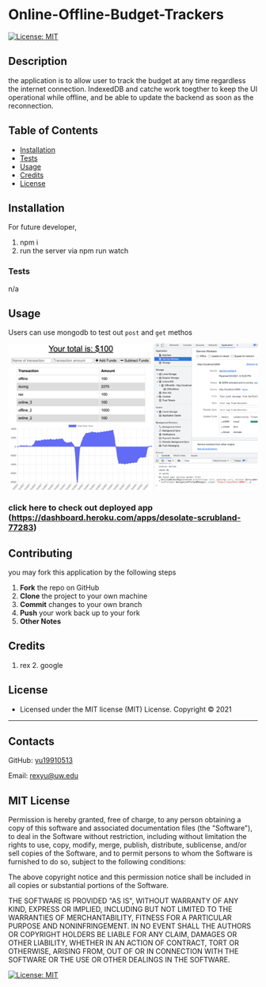# Online-Offline-Budget-Trackers
[![License: MIT](https://img.shields.io/badge/License-MIT-yellow.svg)](https://opensource.org/licenses/MIT)
## Description
the application is to allow user to track the budget at any time regardless the internet connection. IndexedDB and catche work toegther to keep the UI operational while offline, and be able to update the backend as soon as the reconnection.
## Table of Contents
- [Installation](#installation)
- [Tests](#tests)
- [Usage](#usage)
- [Credits](#credits)
- [License](#license)
## Installation
For future developer,
1. npm i
2. run the server via npm run watch

### Tests
n/a

## Usage
Users can use mongodb to test out `post` and `get` methos

![demo](public/icons/budge_tracker.png)
### click here to check out deployed app (https://dashboard.heroku.com/apps/desolate-scrubland-77283)

## Contributing
you may fork this application by the following steps
 1. **Fork** the repo on GitHub
 2. **Clone** the project to your own machine
 3. **Commit** changes to your own branch
 4. **Push** your work back up to your fork
 5. **Other Notes**

## Credits
1. rex 2. google

## License
* Licensed under the MIT license (MIT) License. Copyright © 2021
---
## Contacts
GitHub: [yu19910513](https://github.com/yu19910513/)

Email: [rexyu@uw.edu](mailto:rexyu@uw.edu)

## MIT License

Permission is hereby granted, free of charge, to any person obtaining a copy of this software and associated documentation files (the "Software"), to deal in the Software without restriction, including without limitation the rights to use, copy, modify, merge, publish, distribute, sublicense, and/or sell copies of the Software, and to permit persons to whom the Software is furnished to do so, subject to the following conditions:

The above copyright notice and this permission notice shall be included in all copies or substantial portions of the Software.

THE SOFTWARE IS PROVIDED "AS IS", WITHOUT WARRANTY OF ANY KIND, EXPRESS OR IMPLIED, INCLUDING BUT NOT LIMITED TO THE WARRANTIES OF MERCHANTABILITY, FITNESS FOR A PARTICULAR PURPOSE AND NONINFRINGEMENT. IN NO EVENT SHALL THE AUTHORS OR COPYRIGHT HOLDERS BE LIABLE FOR ANY CLAIM, DAMAGES OR OTHER LIABILITY, WHETHER IN AN ACTION OF CONTRACT, TORT OR OTHERWISE, ARISING FROM, OUT OF OR IN CONNECTION WITH THE SOFTWARE OR THE USE OR OTHER DEALINGS IN THE SOFTWARE.

[![License: MIT](https://img.shields.io/badge/License-MIT-yellow.svg)](https://opensource.org/licenses/MIT)
